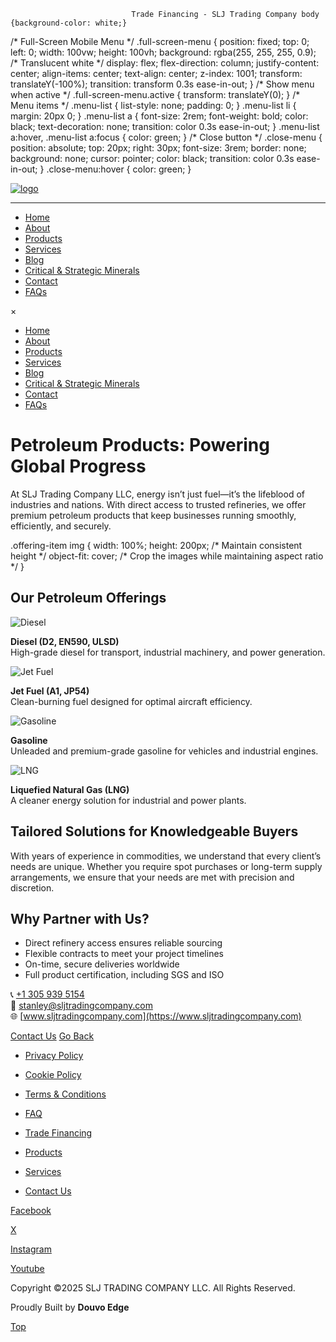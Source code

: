                                Trade Financing - SLJ Trading Company body {background-color: white;}

/\* Full-Screen Mobile Menu \*/ .full-screen-menu { position: fixed; top: 0; left: 0; width: 100vw; height: 100vh; background: rgba(255, 255, 255, 0.9); /\* Translucent white \*/ display: flex; flex-direction: column; justify-content: center; align-items: center; text-align: center; z-index: 1001; transform: translateY(-100%); transition: transform 0.3s ease-in-out; } /\* Show menu when active \*/ .full-screen-menu.active { transform: translateY(0); } /\* Menu items \*/ .menu-list { list-style: none; padding: 0; } .menu-list li { margin: 20px 0; } .menu-list a { font-size: 2rem; font-weight: bold; color: black; text-decoration: none; transition: color 0.3s ease-in-out; } .menu-list a:hover, .menu-list a:focus { color: green; } /\* Close button \*/ .close-menu { position: absolute; top: 20px; right: 30px; font-size: 3rem; border: none; background: none; cursor: pointer; color: black; transition: color 0.3s ease-in-out; } .close-menu:hover { color: green; }

[![logo](https://sljtradingcompany.b-cdn.net/pics/slj-logo.png)](index.html)

* * *

*   [Home](index.html)
*   [About](about.html)
*   [Products](products.html)
*   [Services](services.html)
*   [Blog](blog.html)
*   [Critical & Strategic Minerals](critical-strategic-minerals.html)
*   [Contact](contact.html)
*   [FAQs](faq.html)

[](javascript:void\(0\);)

×

*   [Home](index.html)
*   [About](about.html)
*   [Products](products.html)
*   [Services](services.html)
*   [Blog](blog.html)
*   [Critical & Strategic Minerals](critical-strategic-minerals.html)
*   [Contact](contact.html)
*   [FAQs](faq.html)

Petroleum Products: Powering Global Progress
============================================

At SLJ Trading Company LLC, energy isn’t just fuel—it’s the lifeblood of industries and nations. With direct access to trusted refineries, we offer premium petroleum products that keep businesses running smoothly, efficiently, and securely.

.offering-item img { width: 100%; height: 200px; /\* Maintain consistent height \*/ object-fit: cover; /\* Crop the images while maintaining aspect ratio \*/ }

Our Petroleum Offerings
-----------------------

![Diesel](https://sljtradingcompany.b-cdn.net/pics/heavy-industrial-chemical-details-2023-11-27-04-54-12-utc.jpg)

**Diesel (D2, EN590, ULSD)**  
High-grade diesel for transport, industrial machinery, and power generation.

![Jet Fuel](https://sljtradingcompany.b-cdn.net/pics/engineers-wearing-safety-gear-including-hard-hats-2024-08-27-23-45-11-utc.jpg)

**Jet Fuel (A1, JP54)**  
Clean-burning fuel designed for optimal aircraft efficiency.

![Gasoline](https://sljtradingcompany.b-cdn.net/pics/a-mature-woman-with-gray-hair-stands-at-a-gas-stat-2023-11-27-05-21-56-utc.jpg)

**Gasoline**  
Unleaded and premium-grade gasoline for vehicles and industrial engines.

![LNG](https://sljtradingcompany.b-cdn.net/pics/oil-pipeline-2023-11-27-05-34-12-utc.jpg)

**Liquefied Natural Gas (LNG)**  
A cleaner energy solution for industrial and power plants.

Tailored Solutions for Knowledgeable Buyers
-------------------------------------------

With years of experience in commodities, we understand that every client’s needs are unique. Whether you require spot purchases or long-term supply arrangements, we ensure that your needs are met with precision and discretion.

Why Partner with Us?
--------------------

*   Direct refinery access ensures reliable sourcing
*   Flexible contracts to meet your project timelines
*   On-time, secure deliveries worldwide
*   Full product certification, including SGS and ISO

📞 [+1 305 939 5154](tel:+13059395154)  
📧 [stanley@sljtradingcompany.com](mailto:stanley@sljtradingcompany.com)  
🌐 [www.sljtradingcompany.com](https://www.sljtradingcompany.com)  
  
  
[Contact Us](contact.html) [Go Back](index.html#featured-products)

*   [Privacy Policy](privacy.html)
*   [Cookie Policy](cookies.html)
*   [Terms & Conditions](terms.html)
*   [FAQ](faq.html)

*   [Trade Financing](trade-financing.html)
*   [Products](products.html)
*   [Services](services.html)
*   [Contact Us](contact.html)

[Facebook](https://www.facebook.com/indonez)

[X](https://twitter.com/indonez_tw)

[Instagram](https://www.instagram.com/indonez_ig)

[Youtube](#some-link)

Copyright ©2025 SLJ TRADING COMPANY LLC. All Rights Reserved.

Proudly Built by **Douvo Edge**

[Top](#)